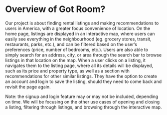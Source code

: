 # Overview of Got Room?

Our project is about finding rental listings and making recommendations to users in America, with a greater focus convenience of location. 
On the home page, listings are displayed in an interactive map, where users can easily see everything in the neighbourhood (eg. grocery stores, transit, restaurants, parks, etc.), and can be filtered based on the user’s preferences (price, number of bedrooms, etc.). 
Users are also able to simply search for an address, city, or area through the search bar to browse listings in that location on the map. When a user clicks on a listing, it navigates them to the listing page, where all its details will be displayed, such as its price and property type, as well as a section with recommendations for other similar listings. 
They have the option to create an account and login to save the listing, should they need to come back and revisit the page again. 

Note: the signup and login feature may or may not be included, depending on time. We will be focusing on the other use cases of opening and closing a listing, filtering through listings, and browsing through the interactive map. 